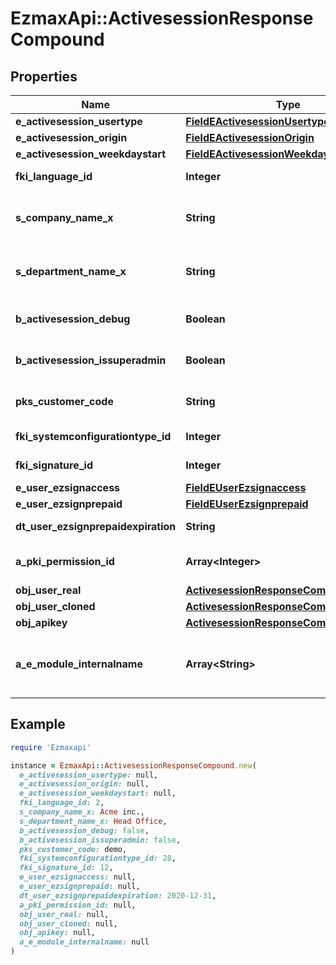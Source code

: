 # EzmaxApi::ActivesessionResponseCompound

## Properties

| Name | Type | Description | Notes |
| ---- | ---- | ----------- | ----- |
| **e_activesession_usertype** | [**FieldEActivesessionUsertype**](FieldEActivesessionUsertype.md) |  |  |
| **e_activesession_origin** | [**FieldEActivesessionOrigin**](FieldEActivesessionOrigin.md) |  |  |
| **e_activesession_weekdaystart** | [**FieldEActivesessionWeekdaystart**](FieldEActivesessionWeekdaystart.md) |  |  |
| **fki_language_id** | **Integer** | The unique ID of the Language.  Valid values:  |Value|Description| |-|-| |1|French| |2|English| |  |
| **s_company_name_x** | **String** | The Name of the Company in the language of the requester |  |
| **s_department_name_x** | **String** | The Name of the Department in the language of the requester |  |
| **b_activesession_debug** | **Boolean** | Whether the active session is in debug or not |  |
| **b_activesession_issuperadmin** | **Boolean** | Whether the active session is superadmin or not |  |
| **pks_customer_code** | **String** | The customer code assigned to your account |  |
| **fki_systemconfigurationtype_id** | **Integer** | The unique ID of the Systemconfigurationtype |  |
| **fki_signature_id** | **Integer** | The unique ID of the Signature | [optional] |
| **e_user_ezsignaccess** | [**FieldEUserEzsignaccess**](FieldEUserEzsignaccess.md) |  |  |
| **e_user_ezsignprepaid** | [**FieldEUserEzsignprepaid**](FieldEUserEzsignprepaid.md) |  | [optional] |
| **dt_user_ezsignprepaidexpiration** | **String** | The eZsign prepaid expiration date | [optional] |
| **a_pki_permission_id** | **Array&lt;Integer&gt;** | An array of permissions granted to the user or api key |  |
| **obj_user_real** | [**ActivesessionResponseCompoundUser**](ActivesessionResponseCompoundUser.md) |  |  |
| **obj_user_cloned** | [**ActivesessionResponseCompoundUser**](ActivesessionResponseCompoundUser.md) |  | [optional] |
| **obj_apikey** | [**ActivesessionResponseCompoundApikey**](ActivesessionResponseCompoundApikey.md) |  | [optional] |
| **a_e_module_internalname** | **Array&lt;String&gt;** | An Array of Registered modules.  These are the modules that are Licensed to be used by the User or the API Key. |  |

## Example

```ruby
require 'Ezmaxapi'

instance = EzmaxApi::ActivesessionResponseCompound.new(
  e_activesession_usertype: null,
  e_activesession_origin: null,
  e_activesession_weekdaystart: null,
  fki_language_id: 2,
  s_company_name_x: Acme inc.,
  s_department_name_x: Head Office,
  b_activesession_debug: false,
  b_activesession_issuperadmin: false,
  pks_customer_code: demo,
  fki_systemconfigurationtype_id: 28,
  fki_signature_id: 12,
  e_user_ezsignaccess: null,
  e_user_ezsignprepaid: null,
  dt_user_ezsignprepaidexpiration: 2020-12-31,
  a_pki_permission_id: null,
  obj_user_real: null,
  obj_user_cloned: null,
  obj_apikey: null,
  a_e_module_internalname: null
)
```

